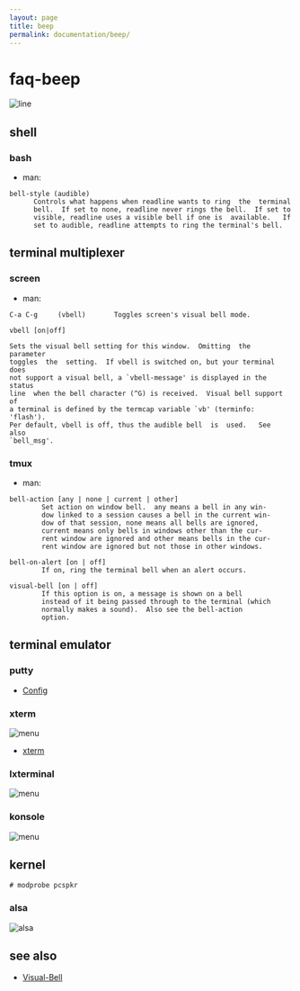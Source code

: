```yaml
---
layout: page
title: beep
permalink: documentation/beep/
---
```

# faq-beep
![line](line.svg)

## shell
### bash
  *  man:

```
bell-style (audible)
	  Controls what happens when readline wants to ring  the  terminal
	  bell.  If set to none, readline never rings the bell.  If set to
	  visible, readline uses a visible bell if one is  available.   If
	  set to audible, readline attempts to ring the terminal's bell.
```

## terminal multiplexer
### screen
  *  man:

```
C-a C-g     (vbell)       Toggles screen's visual bell mode.

vbell [on|off]

Sets the visual bell setting for this window.  Omitting  the  parameter
toggles  the  setting.  If vbell is switched on, but your terminal does
not support a visual bell, a `vbell-message' is displayed in the status
line  when the bell character (^G) is received.  Visual bell support of
a terminal is defined by the termcap variable `vb' (terminfo: 'flash').
Per default, vbell is off, thus the audible bell  is  used.   See  also
`bell_msg'.
```

### tmux
  *  man:

```
bell-action [any | none | current | other]
		Set action on window bell.  any means a bell in any win-
		dow linked to a session causes a bell in the current win-
		dow of that session, none means all bells are ignored,
		current means only bells in windows other than the cur-
		rent window are ignored and other means bells in the cur-
		rent window are ignored but not those in other windows.

bell-on-alert [on | off]
		If on, ring the terminal bell when an alert occurs.

visual-bell [on | off]
		If this option is on, a message is shown on a bell
		instead of it being passed through to the terminal (which
		normally makes a sound).  Also see the bell-action
		option.

```

## terminal emulator

### putty
  *  [Config](https://the.earth.li/~sgtatham/putty/0.70/htmldoc/Chapter4.html#config-bell)

### xterm
![menu](xterm-menus.png)
  *  [xterm](https://invisible-island.net/xterm/xterm.html)

### lxterminal
![menu](lxterminal.png)

### konsole
![menu](konsole.png)

## kernel

```
# modprobe pcspkr
```

### alsa
![alsa](alsamixer.png)

## see also
  *  [Visual-Bell](http://www.faqs.org/docs/Linux-mini/Visual-Bell.html)
